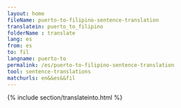 ```yaml
---
layout: home
fileName: puerto-to-filipino-sentence-translation
translatein: puerto_to_filipino
folderName : translate
lang: es
from: es
to: fil
langname: puerto-to
permalink: /es/puerto-to-filipino-sentence-translation
tool: sentence-translations
matchurls: en&&es&&fil
---
```

{% include section/translateinto.html %}
